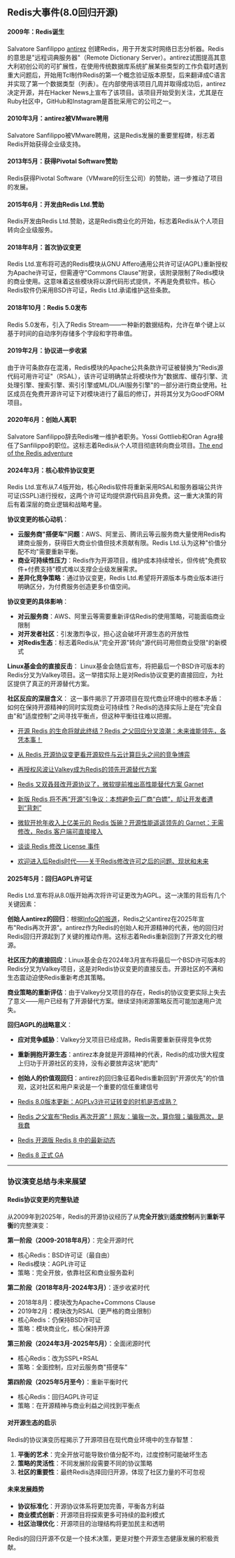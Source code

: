 ## Redis大事件(8.0回归开源)

#### **2009年：Redis诞生**
Salvatore Sanfilippo [antirez](https://github.com/antirez) 创建Redis，用于开发实时网络日志分析器。Redis的意思是"远程词典服务器"（Remote Dictionary Server）。antirez试图提高其意大利初创公司的可扩展性，在使用传统数据库系统扩展某些类型的工作负载时遇到重大问题后，开始用Tcl制作Redis的第一个概念验证版本原型，后来翻译成C语言并实现了第一个数据类型（列表）。在内部使用该项目几周并取得成功后，antirez决定开源，并在Hacker News上宣布了该项目。该项目开始受到关注，尤其是在Ruby社区中，GitHub和Instagram是首批采用它的公司之一。

#### **2010年3月：antirez被VMware聘用**
Salvatore Sanfilippo被VMware聘用，这是Redis发展的重要里程碑，标志着Redis开始获得企业级支持。

#### **2013年5月：获得Pivotal Software赞助**
Redis获得Pivotal Software（VMware的衍生公司）的赞助，进一步推动了项目的发展。

#### **2015年6月：开发由Redis Ltd.赞助**
Redis开发由Redis Ltd.赞助，这是Redis商业化的开始，标志着Redis从个人项目转向企业级服务。

#### **2018年8月：首次协议变更**
Redis Ltd.宣布将可选的Redis模块从GNU Affero通用公共许可证(AGPL)重新授权为Apache许可证，但需遵守"Commons Clause"附录，该附录限制了Redis模块的商业使用。这意味着这些模块将以源代码形式提供，不再是免费软件。核心Redis软件仍采用BSD许可证，Redis Ltd.承诺维护这些条款。

#### **2018年10月：Redis 5.0发布**
Redis 5.0发布，引入了Redis Stream——一种新的数据结构，允许在单个键上以基于时间的自动序列存储多个字段和字符串值。

#### **2019年2月：协议进一步收紧**
由于许可条款存在混淆，Redis模块的Apache公共条款许可证被替换为"Redis源代码可用许可证"（RSAL），该许可证明确禁止将模块作为"数据库、缓存引擎、流处理引擎、搜索引擎、索引引擎或ML/DL/AI服务引擎"的一部分进行商业使用。社区成员在免费开源许可证下对模块进行了最后的修订，并将其分叉为GoodFORM项目。

#### **2020年6月：创始人离职**
Salvatore Sanfilippo辞去Redis唯一维护者职务。Yossi Gottlieb和Oran Agra接任了Sanfilippo的职位。这标志着Redis从个人项目彻底转向商业项目。[The end of the Redis adventure](http://antirez.com/news/133)

#### **2024年3月：核心软件协议变更**
Redis Ltd.宣布从7.4版开始，核心Redis软件将重新采用RSAL和服务器端公共许可证(SSPL)进行授权，这两个许可证均提供源代码且非免费。这一重大决策的背后有着深层的商业逻辑和战略考量。

**协议变更的核心动机**：
- **云服务商"搭便车"问题**：AWS、阿里云、腾讯云等云服务商大量使用Redis构建商业服务，获得巨大商业价值但技术贡献有限。Redis Ltd.认为这种"价值分配不均"需要重新平衡。
- **商业可持续性压力**：Redis作为开源项目，维护成本持续增长，但传统"免费软件+付费支持"模式难以支撑企业级发展需求。
- **差异化竞争策略**：通过协议变更，Redis Ltd.希望将开源版本与商业版本进行明确区分，为付费服务创造更多价值空间。

**协议变更的具体影响**：
- **对云服务商**：AWS、阿里云等需要重新评估Redis的使用策略，可能面临商业限制
- **对开发者社区**：引发激烈争议，担心这会破坏开源生态的开放性
- **对Redis生态**：标志着Redis从"完全开源"转向"源代码可用但商业受限"的新模式

**Linux基金会的直接反击**：
Linux基金会随后宣布，将把最后一个BSD许可版本的Redis分叉为Valkey项目。这一举措实际上是对Redis协议变更的直接回应，为社区提供了真正的开源替代方案。

**社区反应的深层含义**：
这一事件揭示了开源项目在现代商业环境中的根本矛盾：如何在保持开源精神的同时实现商业可持续性？Redis的选择实际上是在"完全自由"和"适度控制"之间寻找平衡点，但这种平衡往往难以把握。

- <a href='https://www.infoq.cn/article/ee6dyubdjdvsr369zune'>开源 Redis 的生命将就此终结？Redis 之父回应分叉浪潮：未来谁能领先，各凭本事！</a>

- <a href='https://www.infoq.cn/article/cyh0hqiNW99Eh61mEaY3'>从 Redis 开源协议变更看开源软件与云计算巨头之间的竞争博弈</a>

- <a href='https://www.businesswirechina.com/zh/news/57686.html'>再授权风波让Valkey成为Redis的领先开源替代方案</a>

- <a href='https://blog.csdn.net/baidu_41642080/article/details/136913195'>Redis 又双叒叕改开源协议了，微软提前推出高性能替代方案 Garnet</a>
- <a href='https://36kr.com/p/2700542716409992'>新版 Redis 将不再“开源”引争议：本想避免云厂商“白嫖”，却让开发者遭到“背刺”</a>

- <a href='https://www.infoq.cn/article/ppo8vzpth59mqj8np0hn'>微软开抢年收入上亿美元的 Redis 饭碗？开源性能遥遥领先的 Garnet：无需修改，Redis 客户端可直接接入</a>

- <a href='https://fanjingbo.com/post/tan-tan-redisxiu-gai-licenseshi-jian'>谈谈 Redis 修改 License 事件</a>

- <a href='https://huangz.blog/2024/post-redis-era.html'>欢迎进入后Redis时代——关于Redis修改许可之后的问题、现状和未来</a>


#### **2025年5月：回归AGPL许可证**
Redis Ltd.宣布将从8.0版开始再次将许可证更改为AGPL。这一决策的背后有几个关键因素：

**创始人antirez的回归**：根据[InfoQ的报道](https://www.infoq.cn/article/ev7mdrxasucv8wrjmb2c)，Redis之父antirez在2025年宣布"Redis再次开源"。antirez作为Redis的创始人和开源精神的代表，他的回归对Redis回归开源起到了关键的推动作用。这标志着Redis重新回到了开源文化的根源。

**社区压力的直接回应**：Linux基金会在2024年3月宣布将最后一个BSD许可版本的Redis分叉为Valkey项目，这是对Redis协议变更的直接反击。开源社区的不满和生态震动迫使Redis重新考虑其策略。

**商业策略的重新评估**：由于Valkey分叉项目的存在，Redis的协议变更实际上失去了意义——用户已经有了开源替代方案。继续坚持闭源策略反而可能加速用户流失。

**回归AGPL的战略意义**：
- **应对竞争威胁**：Valkey分叉项目已经成熟，Redis需要重新获得竞争优势
- **重新拥抱开源生态**：antirez本身就是开源精神的代表，Redis的成功很大程度上归功于开源社区的支持，没有必要放弃这块"肥肉"
- **创始人的价值观回归**：antirez的回归象征着Redis重新回到"开源优先"的价值观，这对社区和用户来说是一个重要的信任重建信号

- <a href='https://www.showapi.com/news/article/683a9eb24ddd79013c010b1d'>Redis 8.0版本更新：AGPLv3许可证转变的时机是否成熟？</a>

- <a href='https://www.infoq.cn/article/ev7mdrxasucv8wrjmb2c'>Redis 之父宣布“Redis 再次开源”！网友：骗我一次，算你狠；骗我两次，是我蠢</a>

- <a href='https://redis.ac.cn/docs/latest/develop/whats-new/8-0/'>Redis 开源版 Redis 8 中的最新动态</a>

- <a href='https://www.oschina.net/news/348326/redis-8-ga'>Redis 8 正式 GA</a>

---

### **协议演变总结与未来展望**

#### **Redis协议变更的完整轨迹**
从2009年到2025年，Redis的开源协议经历了从**完全开放**到**适度控制**再到**重新平衡**的完整演变：

**第一阶段（2009-2018年8月）**：完全开源时代
- 核心Redis：BSD许可证（最自由）
- Redis模块：AGPL许可证
- 策略：完全开放，依靠社区和商业服务盈利

**第二阶段（2018年8月-2024年3月）**：逐步收紧时代
- 2018年8月：模块改为Apache+Commons Clause
- 2019年2月：模块改为RSAL（更严格的商业限制）
- 核心Redis：仍保持BSD许可证
- 策略：模块商业化，核心保持开源

**第三阶段（2024年3月-2025年5月）**：全面闭源时代
- 核心Redis：改为SSPL+RSAL
- 策略：全面控制，应对云服务商"搭便车"

**第四阶段（2025年5月至今）**：重新平衡时代
- 核心Redis：回归AGPL许可证
- 策略：在开源精神与商业利益之间找到平衡点

#### **对开源生态的启示**
Redis的协议演变历程揭示了开源项目在现代商业环境中的生存智慧：

1. **平衡的艺术**：完全开放可能导致价值分配不均，过度控制可能破坏生态
2. **策略的灵活性**：不同发展阶段需要不同的协议策略
3. **社区的重要性**：最终Redis选择回归开源，体现了社区力量的不可忽视

#### **未来发展趋势**
- **协议标准化**：开源协议体系将更加完善，平衡各方利益
- **商业模式创新**：开源项目将探索更多可持续的盈利模式
- **社区治理优化**：开源项目的治理结构将更加民主和透明

Redis的回归开源不仅是一个技术决策，更是对整个开源生态健康发展的积极贡献。
